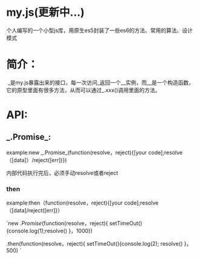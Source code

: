# my.js(更新中...)
个人编写的一个小型js库，用原生es5封装了一些es6的方法、常用的算法、设计模式
# 简介：
  \_是my.js暴露出来的接口，每一次访问_返回一个__实例，而__是一个构造函数，它的原型里面有很多方法，从而可以通过_.xxx()调用里面的方法。
# API:

 ## \_.Promise_:
 
 example:new \_.Promise_(function(resolve，reject){[your code];resolve（[data]）/reject([err])})
 
 <p>内部代码执行完后，必须手动resolve或者reject</p>
 
### then

example:then（function(resolve，reject){[your code];resolve（[data]/reject([err]}）

 `new _.Promise_(function(resolve，reject){
 setTimeOut(){console.log(1);resolve()
 }，1000})
 
 .then(function(resolve，reject){
 setTimeOut(){console.log(2);
 resolve()
 }，500)
`
